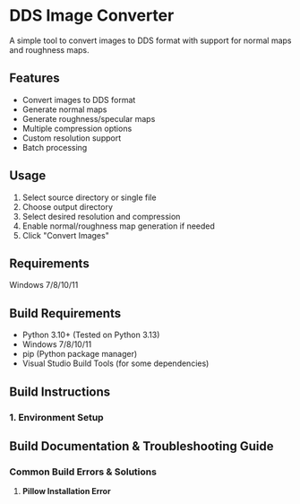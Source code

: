 # DDS Image Converter

A simple tool to convert images to DDS format with support for normal maps and roughness maps.

## Features
- Convert images to DDS format
- Generate normal maps
- Generate roughness/specular maps
- Multiple compression options
- Custom resolution support
- Batch processing

## Usage
1. Select source directory or single file
2. Choose output directory
3. Select desired resolution and compression
4. Enable normal/roughness map generation if needed
5. Click "Convert Images"

## Requirements
Windows 7/8/10/11

## Build Requirements
- Python 3.10+ (Tested on Python 3.13)
- Windows 7/8/10/11
- pip (Python package manager)
- Visual Studio Build Tools (for some dependencies)

## Build Instructions

### 1. Environment Setup

## Build Documentation & Troubleshooting Guide

### Common Build Errors & Solutions

1. **Pillow Installation Error**